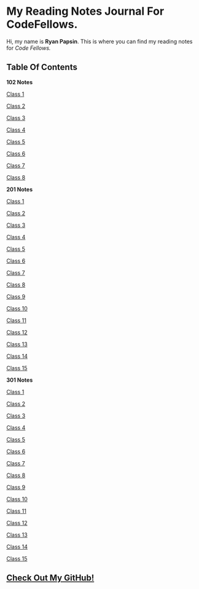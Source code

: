 # My Reading Notes Journal For CodeFellows.

Hi, my name is **Ryan Papsin**. This is where you can find my reading notes for *Code Fellows.*

## Table Of Contents ##

**102 Notes**

[Class 1](/Code%20102%20-%20Intro%20to%20Software%20Development/102%20Class%201%20Notes.md)

[Class 2](/102/102%20Class%202%20Notes.md)  

[Class 3](/102/102%20Class%203%20Notes.md)

[Class 4](/102/102%20Class%204%20Notes.md)

[Class 5](/102/102%20Class%205%20Notes.md)

[Class 6](/102/102%20Class%206%20Notes.md)

[Class 7](/102/102%20Class%207%20Notes.md)

[Class 8](/102/102%20Class%208%20Notes.md)

**201 Notes**

[Class 1](/201/201%20Class%201%20Notes.md)

[Class 2](/201/201%20Class%202%20Notes.md)

[Class 3](/201/201%20Class%203%20Notes.md)

[Class 4](/201/201%20Class%204%20Notes.md)

[Class 5](/201/201%20Class%205%20Notes.md)

[Class 6](/201/201%20Class%206%20Notes.md)

[Class 7](/201/201%20Class%207%20Notes.md)

[Class 8](/201/201%20Class%208%20Notes.md)

[Class 9](/201/201%20Class%209%20Notes.md)

[Class 10](/201/201%20Class%2010%20Notes.md)

[Class 11](/201/201%20Class%2011%20Notes.md)

[Class 12](/201/201%20Class%2012%20Notes.md)

[Class 13](/201/201%20Class%2013%20Notes.md)

[Class 14](/201/201%20Class%2014%20Notes.md)

[Class 15](/201/201%20Class%2015%20Notes.md)

**301 Notes**

[Class 1](/301/301%20Class%201%20Notes.md)

[Class 2](/301/301%20Class%202%20Notes.md)

[Class 3](/301/301%20Class%203%20Notes.md)

[Class 4](/301/301%20Class%204%20Notes.md)

[Class 5](/301/301%20Class%205%20Notes.md)

[Class 6](/301/301%20Class%206%20Notes.md)

[Class 7](/301/301%20Class%207%20Notes.md)

[Class 8](/301/301%20Class%208%20Notes.md)

[Class 9](/301/301%20Class%209%20Notes.md)

[Class 10](/301/301%20Class%2010%20Notes.md)

[Class 11](/301/301%20Class%2011%20Notes.md)

[Class 12](/301/301%20Class%2012%20Notes.md)

[Class 13](/301/301%20Class%2013%20Notes.md)

[Class 14](/301/301%20Class%2014%20Notes.md)

[Class 15](/301/301%20Class%2015%20Notes.md)

## [Check Out My GitHub!](https://github.com/rpap75) ##
